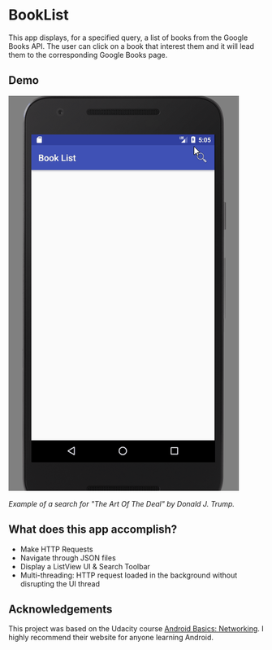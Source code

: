# BookList
This app displays, for a specified query, a list of books from the Google Books API. The user can click on a book that interest them and it will lead them to the corresponding Google Books page.

## Demo

![Demo](https://github.com/andibakti/BookList/blob/master/Book%20list%20-%20search.gif)

*Example of a search for "The Art Of The Deal" by Donald J. Trump.*

## What does this app accomplish?

* Make HTTP Requests
* Navigate through JSON files
* Display a ListView UI & Search Toolbar
* Multi-threading: HTTP request loaded in the background without disrupting the UI thread

## Acknowledgements

This project was based on the Udacity course [Android Basics: Networking](https://www.udacity.com/course/android-basics-networking--ud843). I highly recommend their website for anyone learning Android.


